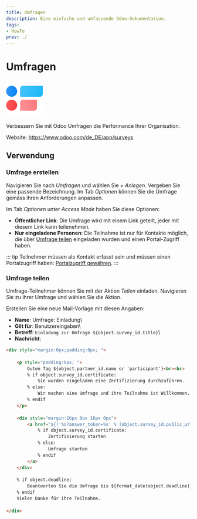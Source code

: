 ```yaml
---
title: Umfragen
description: Eine einfache und umfassende Odoo-Dokumentation.
tags:
- HowTo
prev: ./
---
```

# Umfragen
![icons_odoo_survey](attachments/icons_odoo_survey.png)

Verbessern Sie mit Odoo Umfragen die Performance Ihrer Organisation.

Website: <https://www.odoo.com/de_DE/app/surveys>

## Verwendung

### Umfrage erstellen

Navigieren Sie nach *Umfragen* und wählen Sie *+ Anlegen*. Vergeben Sie eine passende Bezeichnung. Im Tab *Optionen* können Sie die Umfrage gemäss ihren Anforderungen anpassen.


Im Tab *Optionen*  unter *Access Mode* haben Sie diese Optionen:

* **Öffentlicher Link**: Die Umfrage wird mit einem Link geteilt, jeder mit diesem Link kann teilenehmen.
* **Nur eingeladene Personen**: Die Teilnahme ist nur für Kontakte möglich, die über [Umfrage teilen](#Umfrage%20teilen) eingeladen wurden und einen Portal-Zugriff haben.

::: tip
Teilnehmer müssen als Kontakt erfasst sein und müssen einen Portalzugriff haben: [Portalzugriff gewähren](Settings%20Login.md#Portalzugriff%20gewähren).
:::

### Umfrage teilen

Umfrage-Teilnehmer können Sie mit der Aktion *Teilen* einladen. Navigieren Sie zu ihrer Umfrage und wählen Sie die Aktion. 

Erstellen Sie eine neue Mail-Vorlage mit diesen Angaben:

* **Name**: Umfrage: Einladung\
* **Gilt für**: Benutzereingaben\
* **Betreff**: `Einladung zur Umfrage ${object.survey_id.title}`\
* **Nachricht**:

```html
<div style="margin:0px;padding:0px; ">

    <p style="padding:0px; ">
        Guten Tag ${object.partner_id.name or 'participant'}<br><br>
        % if object.survey_id.certificate:
            Sie wurden eingeladen eine Zertifizierung durchzuführen.
        % else:
            Wir machen eine Umfrage und ihre Teilnahme ist Willkommen.
        % endif
	</p>
	
	<div style="margin:16px 0px 16px 0px">
		<a href="${('%s?answer_token=%s' % (object.survey_id.public_url, object.token)) | safe}" style="background-color:#875A7B;padding:8px 16px 8px 16px; text-decoration:none; color:#fff; border-radius:5px; font-size:13px">
			% if object.survey_id.certificate:
				Zertifizierung starten
			% else:
				Umfrage starten
			% endif
		</a>
	</div>
	
	% if object.deadline:
		Beantworten Sie die Umfrage bis ${format_date(object.deadline)}.<br><br>
	% endif
	Vielen Danke für ihre Teilnahme.
    
</div>
```